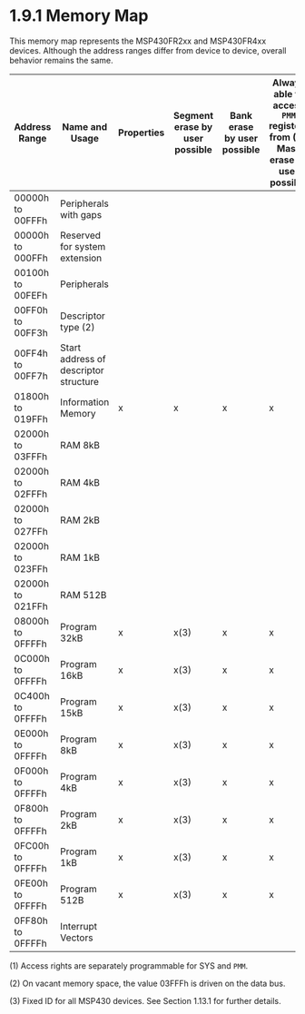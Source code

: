 # 1.9.1 Memory Map

This memory map represents the MSP430FR2xx and MSP430FR4xx devices. Although the address ranges differ from device to
device, overall behavior remains the same.

| Address Range    | Name and Usage                        | Properties | Segment erase by user possible | Bank erase by user possible | Always able to access `PMM` registers from (1), Mass erase by user possible | Protectable for read and write accesses | Generates PUC on fetch access | Can generate NMI on read, write, or fetch |
| ---------------- | ------------------------------------- | ---------- | ------------------------------ | --------------------------- | ---------------------------------------------------------------------------- | --------------------------------------- | ----------------------------- | ----------------------------------------- |
| 00000h to 00FFFh | Peripherals with gaps                 |            |                                |                             |                                                                              |                                         |                               |                                           |
| 00000h to 000FFh | Reserved for system extension         |            |                                |                             |                                                                              |                                         |                               |                                           |
| 00100h to 00FEFh | Peripherals                           |            |                                |                             |                                                                              |                                         | x                             |                                           |
| 00FF0h to 00FF3h | Descriptor type (2)                   |            |                                |                             |                                                                              |                                         | x                             |                                           |
| 00FF4h to 00FF7h | Start address of descriptor structure |            |                                |                             |                                                                              |                                         | x                             |                                           |
| 01800h to 019FFh | Information Memory                    | x          | x                              | x                           | x                                                                            | x                                       |                               |                                           |
| 02000h to 03FFFh | RAM 8kB                               |            |                                |                             |                                                                              |                                         |                               |                                           |
| 02000h to 02FFFh | RAM 4kB                               |            |                                |                             |                                                                              |                                         |                               |                                           |
| 02000h to 027FFh | RAM 2kB                               |            |                                |                             |                                                                              |                                         |                               |                                           |
| 02000h to 023FFh | RAM 1kB                               |            |                                |                             |                                                                              |                                         |                               |                                           |
| 02000h to 021FFh | RAM 512B                              |            |                                |                             |                                                                              |                                         |                               |                                           |
| 08000h to 0FFFFh | Program 32kB                          | x          | x(3)                           | x                           | x                                                                            | x                                       |                               |                                           |
| 0C000h to 0FFFFh | Program 16kB                          | x          | x(3)                           | x                           | x                                                                            | x                                       |                               |                                           |
| 0C400h to 0FFFFh | Program 15kB                          | x          | x(3)                           | x                           | x                                                                            | x                                       |                               |                                           |
| 0E000h to 0FFFFh | Program 8kB                           | x          | x(3)                           | x                           | x                                                                            | x                                       |                               |                                           |
| 0F000h to 0FFFFh | Program 4kB                           | x          | x(3)                           | x                           | x                                                                            | x                                       |                               |                                           |
| 0F800h to 0FFFFh | Program 2kB                           | x          | x(3)                           | x                           | x                                                                            | x                                       |                               |                                           |
| 0FC00h to 0FFFFh | Program 1kB                           | x          | x(3)                           | x                           | x                                                                            | x                                       |                               |                                           |
| 0FE00h to 0FFFFh | Program 512B                          | x          | x(3)                           | x                           | x                                                                            | x                                       |                               |                                           |
| 0FF80h to 0FFFFh | Interrupt Vectors                     |            |                                |                             |                                                                              |                                         |                               |                                           |

(1) Access rights are separately programmable for SYS and `PMM`.

(2) On vacant memory space, the value 03FFFh is driven on the data bus.

(3) Fixed ID for all MSP430 devices. See
Section 1.13.1
for further details.